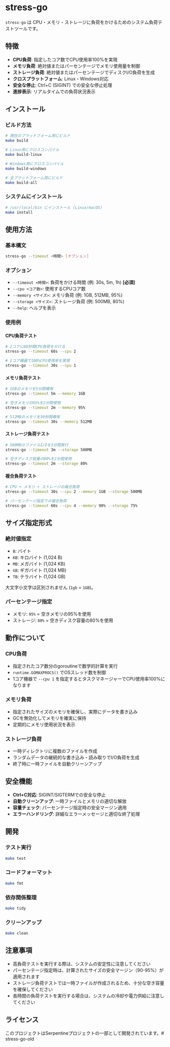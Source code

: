 # stress-go

`stress-go` は CPU・メモリ・ストレージに負荷をかけるためのシステム負荷テストツールです。

## 特徴

- **CPU負荷**: 指定したコア数でCPU使用率100%を実現
- **メモリ負荷**: 絶対値またはパーセンテージでメモリ使用量を制御
- **ストレージ負荷**: 絶対値またはパーセンテージでディスクI/O負荷を生成
- **クロスプラットフォーム**: Linux・Windows対応
- **安全な停止**: Ctrl+C (SIGINT) での安全な停止処理
- **進捗表示**: リアルタイムでの負荷状況表示

## インストール

### ビルド方法

```bash
# 現在のプラットフォーム用にビルド
make build

# Linux用にクロスコンパイル
make build-linux

# Windows用にクロスコンパイル  
make build-windows

# 全プラットフォーム用にビルド
make build-all
```

### システムにインストール

```bash
# /usr/local/bin にインストール (Linux/macOS)
make install
```

## 使用方法

### 基本構文

```bash
stress-go --timeout <時間> [オプション]
```

### オプション

- `--timeout <時間>`: 負荷をかける時間 (例: 30s, 5m, 1h) **[必須]**
- `--cpu <コア数>`: 使用するCPUコア数
- `--memory <サイズ>`: メモリ負荷 (例: 1GB, 512MB, 95%)
- `--storage <サイズ>`: ストレージ負荷 (例: 500MB, 80%)
- `--help`: ヘルプを表示

### 使用例

#### CPU負荷テスト
```bash
# 2コアに60秒間CPU負荷をかける
stress-go --timeout 60s --cpu 2

# 1コア機器で100%CPU使用率を実現
stress-go --timeout 30s --cpu 1
```

#### メモリ負荷テスト
```bash
# 1GBのメモリを5分間確保
stress-go --timeout 5m --memory 1GB

# 空きメモリの95%を2分間使用
stress-go --timeout 2m --memory 95%

# 512MBのメモリを30秒間確保
stress-go --timeout 30s --memory 512MB
```

#### ストレージ負荷テスト
```bash
# 500MBのファイルI/Oを3分間実行
stress-go --timeout 3m --storage 500MB

# 空きディスク容量の80%を2分間使用
stress-go --timeout 2m --storage 80%
```

#### 複合負荷テスト
```bash
# CPU + メモリ + ストレージの複合負荷
stress-go --timeout 30s --cpu 2 --memory 1GB --storage 500MB

# パーセンテージ指定での複合負荷
stress-go --timeout 60s --cpu 4 --memory 90% --storage 75%
```

## サイズ指定形式

### 絶対値指定
- `B`: バイト
- `KB`: キロバイト (1,024 B)
- `MB`: メガバイト (1,024 KB)
- `GB`: ギガバイト (1,024 MB)
- `TB`: テラバイト (1,024 GB)

大文字小文字は区別されません (`1gb` = `1GB`)。

### パーセンテージ指定
- メモリ: `95%` = 空きメモリの95%を使用
- ストレージ: `80%` = 空きディスク容量の80%を使用

## 動作について

### CPU負荷
- 指定されたコア数分のgoroutineで数学的計算を実行
- `runtime.GOMAXPROCS()` でOSスレッド数を制御
- 1コア機器で `--cpu 1` を指定するとタスクマネージャーでCPU使用率100%になります

### メモリ負荷
- 指定されたサイズのメモリを確保し、実際にデータを書き込み
- GCを無効化してメモリを確実に保持
- 定期的にメモリ使用状況を表示

### ストレージ負荷
- 一時ディレクトリに複数のファイルを作成
- ランダムデータの継続的な書き込み・読み取りでI/O負荷を生成
- 終了時に一時ファイルを自動クリーンアップ

## 安全機能

- **Ctrl+C対応**: SIGINT/SIGTERMでの安全な停止
- **自動クリーンアップ**: 一時ファイルとメモリの適切な解放
- **容量チェック**: パーセンテージ指定時の安全マージン適用
- **エラーハンドリング**: 詳細なエラーメッセージと適切な終了処理

## 開発

### テスト実行
```bash
make test
```

### コードフォーマット
```bash
make fmt
```

### 依存関係整理
```bash
make tidy
```

### クリーンアップ
```bash
make clean
```

## 注意事項

- 高負荷テストを実行する際は、システムの安定性に注意してください
- パーセンテージ指定時は、計算されたサイズの安全マージン（90-95%）が適用されます
- ストレージ負荷テストでは一時ファイルが作成されるため、十分な空き容量を確保してください
- 長時間の負荷テストを実行する場合は、システムの冷却や電力供給に注意してください

## ライセンス

このプロジェクトはSerpentineプロジェクトの一部として開発されています。# stress-go-old
